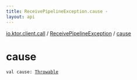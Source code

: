```yaml
---
title: ReceivePipelineException.cause - 
layout: api
---
```


<div class='api-docs-breadcrumbs'><a href="../index.html">io.ktor.client.call</a> / <a href="index.html">ReceivePipelineException</a> / <a href="./cause.html">cause</a></div>

# cause

<div class="signature"><code><span class="keyword">val </span><span class="identifier">cause</span><span class="symbol">: </span><a href="https://kotlinlang.org/api/latest/jvm/stdlib/kotlin/-throwable/index.html"><span class="identifier">Throwable</span></a></code></div>
